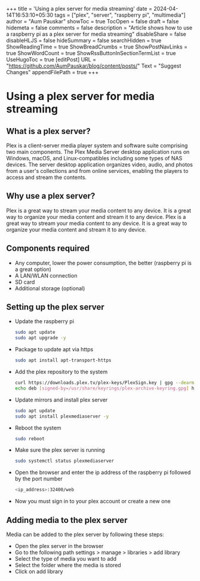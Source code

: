 +++
title = 'Using a plex server for media streaming'
date = 2024-04-14T16:53:10+05:30
tags = ["plex", "server", "raspberry pi", "multimedia"]
author = "Aum Pauskar"
showToc = true
TocOpen = false
draft = false
hidemeta = false
comments = false
description = "Article shows how to use a raspberry pi as a plex server for media streaming"
disableShare = false
disableHLJS = false
hideSummary = false
searchHidden = true
ShowReadingTime = true
ShowBreadCrumbs = true
ShowPostNavLinks = true
ShowWordCount = true
ShowRssButtonInSectionTermList = true
UseHugoToc = true
[editPost]
    URL = "https://github.com/AumPauskar/blog/content/posts/"
    Text = "Suggest Changes"
    appendFilePath = true
+++

# Using a plex server for media streaming

## What is a plex server?
Plex is a client-server media player system and software suite comprising two main components. The Plex Media Server desktop application runs on Windows, macOS, and Linux-compatibles including some types of NAS devices. The server desktop application organizes video, audio, and photos from a user's collections and from online services, enabling the players to access and stream the contents.

## Why use a plex server?
Plex is a great way to stream your media content to any device. It is a great way to organize your media content and stream it to any device. Plex is a great way to stream your media content to any device. It is a great way to organize your media content and stream it to any device.

## Components required
- Any computer, lower the power consumption, the better (raspberry pi is a great option)
- A LAN/WLAN connection
- SD card
- Additional storage (optional)

## Setting up the plex server
- Update the raspberry pi
    ```bash
    sudo apt update
    sudo apt upgrade -y
    ```

- Package to update apt via https
    ```bash
    sudo apt install apt-transport-https
    ```

- Add the plex repository to the system
    ```bash
    curl https://downloads.plex.tv/plex-keys/PlexSign.key | gpg --dearmor | sudo tee /usr/share/keyrings/plex-archive-keyring.gpg >/dev/null
    echo deb [signed-by=/usr/share/keyrings/plex-archive-keyring.gpg] https://downloads.plex.tv/repo/deb public main | sudo tee /etc/apt/sources.list.d/plexmediaserver.list
    ```

- Update mirrors and install plex server
    ```bash
    sudo apt update
    sudo apt install plexmediaserver -y
    ```
- Reboot the system
    ```bash
    sudo reboot
    ```
- Make sure the plex server is running
    ```bash
    sudo systemctl status plexmediaserver
    ```
- Open the browser and enter the ip address of the raspberry pi followed by the port number 
    ```bash
    <ip_address>:32400/web
    ```
- Now you must sign in to your plex account or create a new one

## Adding media to the plex server
Media can be added to the plex server by following these steps:
- Open the plex server in the browser
- Go to the following path
    settings > manage > libraries > add library
- Select the type of media you want to add
- Select the folder where the media is stored
- Click on add library
